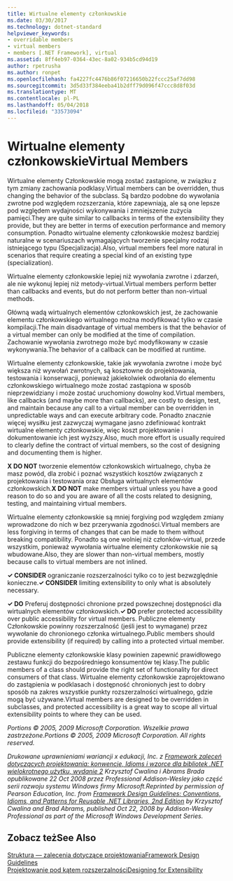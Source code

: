 ```yaml
---
title: Wirtualne elementy członkowskie
ms.date: 03/30/2017
ms.technology: dotnet-standard
helpviewer_keywords:
- overridable members
- virtual members
- members [.NET Framework], virtual
ms.assetid: 8ff4eb97-0364-43ec-8a02-934b5cd94d19
author: rpetrusha
ms.author: ronpet
ms.openlocfilehash: fa4227fc4476b86f07216650b22fccc25af7dd98
ms.sourcegitcommit: 3d5d33f384eeba41b2dff79d096f47ccc8d8f03d
ms.translationtype: MT
ms.contentlocale: pl-PL
ms.lasthandoff: 05/04/2018
ms.locfileid: "33573094"
---
```

# <a name="virtual-members"></a><span data-ttu-id="ceb81-102">Wirtualne elementy członkowskie</span><span class="sxs-lookup"><span data-stu-id="ceb81-102">Virtual Members</span></span>
<span data-ttu-id="ceb81-103">Wirtualne elementy Członkowskie mogą zostać zastąpione, w związku z tym zmiany zachowania podklasy.</span><span class="sxs-lookup"><span data-stu-id="ceb81-103">Virtual members can be overridden, thus changing the behavior of the subclass.</span></span> <span data-ttu-id="ceb81-104">Są bardzo podobne do wywołania zwrotne pod względem rozszerzania, które zapewniają, ale są one lepsze pod względem wydajności wykonywania i zmniejszenie zużycia pamięci.</span><span class="sxs-lookup"><span data-stu-id="ceb81-104">They are quite similar to callbacks in terms of the extensibility they provide, but they are better in terms of execution performance and memory consumption.</span></span> <span data-ttu-id="ceb81-105">Ponadto wirtualne elementy członkowskie możesz bardziej naturalne w scenariuszach wymagających tworzenie specjalny rodzaj istniejącego typu (Specjalizacja).</span><span class="sxs-lookup"><span data-stu-id="ceb81-105">Also, virtual members feel more natural in scenarios that require creating a special kind of an existing type (specialization).</span></span>  
  
 <span data-ttu-id="ceb81-106">Wirtualne elementy członkowskie lepiej niż wywołania zwrotne i zdarzeń, ale nie wykonuj lepiej niż metody-virtual.</span><span class="sxs-lookup"><span data-stu-id="ceb81-106">Virtual members perform better than callbacks and events, but do not perform better than non-virtual methods.</span></span>  
  
 <span data-ttu-id="ceb81-107">Główną wadą wirtualnych elementów członkowskich jest, że zachowanie elementu członkowskiego wirtualnego można modyfikować tylko w czasie kompilacji.</span><span class="sxs-lookup"><span data-stu-id="ceb81-107">The main disadvantage of virtual members is that the behavior of a virtual member can only be modified at the time of compilation.</span></span> <span data-ttu-id="ceb81-108">Zachowanie wywołania zwrotnego może być modyfikowany w czasie wykonywania.</span><span class="sxs-lookup"><span data-stu-id="ceb81-108">The behavior of a callback can be modified at runtime.</span></span>  
  
 <span data-ttu-id="ceb81-109">Wirtualne elementy członkowskie, takie jak wywołania zwrotne i może być większa niż wywołań zwrotnych, są kosztowne do projektowania, testowania i konserwacji, ponieważ jakiekolwiek odwołania do elementu członkowskiego wirtualnego może zostać zastąpiona w sposób nieprzewidziany i może zostać uruchomiony dowolny kod.</span><span class="sxs-lookup"><span data-stu-id="ceb81-109">Virtual members, like callbacks (and maybe more than callbacks), are costly to design, test, and maintain because any call to a virtual member can be overridden in unpredictable ways and can execute arbitrary code.</span></span> <span data-ttu-id="ceb81-110">Ponadto znacznie więcej wysiłku jest zazwyczaj wymagane jasno zdefiniować kontrakt wirtualne elementy członkowskie, więc koszt projektowanie i dokumentowanie ich jest wyższy.</span><span class="sxs-lookup"><span data-stu-id="ceb81-110">Also, much more effort is usually required to clearly define the contract of virtual members, so the cost of designing and documenting them is higher.</span></span>  
  
 <span data-ttu-id="ceb81-111">**X DO NOT** tworzenie elementów członkowskich wirtualnego, chyba że masz powód, dla zrobić i poznać wszystkich kosztów związanych z projektowania i testowania oraz Obsługa wirtualnych elementów członkowskich.</span><span class="sxs-lookup"><span data-stu-id="ceb81-111">**X DO NOT** make members virtual unless you have a good reason to do so and you are aware of all the costs related to designing, testing, and maintaining virtual members.</span></span>  
  
 <span data-ttu-id="ceb81-112">Wirtualne elementy członkowskie są mniej forgiving pod względem zmiany wprowadzone do nich w bez przerywania zgodności.</span><span class="sxs-lookup"><span data-stu-id="ceb81-112">Virtual members are less forgiving in terms of changes that can be made to them without breaking compatibility.</span></span> <span data-ttu-id="ceb81-113">Ponadto są one wolniej niż członków-virtual, przede wszystkim, ponieważ wywołania wirtualne elementy członkowskie nie są wbudowane.</span><span class="sxs-lookup"><span data-stu-id="ceb81-113">Also, they are slower than non-virtual members, mostly because calls to virtual members are not inlined.</span></span>  
  
 <span data-ttu-id="ceb81-114">**✓ CONSIDER** ograniczanie rozszerzalności tylko co to jest bezwzględnie konieczne.</span><span class="sxs-lookup"><span data-stu-id="ceb81-114">**✓ CONSIDER** limiting extensibility to only what is absolutely necessary.</span></span>  
  
 <span data-ttu-id="ceb81-115">**✓ DO** Preferuj dostępności chronione przed powszechnej dostępności dla wirtualnych elementów członkowskich.</span><span class="sxs-lookup"><span data-stu-id="ceb81-115">**✓ DO** prefer protected accessibility over public accessibility for virtual members.</span></span> <span data-ttu-id="ceb81-116">Publiczne elementy Członkowskie powinny rozszerzalność (jeśli jest to wymagane) przez wywołanie do chronionego członka wirtualnego.</span><span class="sxs-lookup"><span data-stu-id="ceb81-116">Public members should provide extensibility (if required) by calling into a protected virtual member.</span></span>  
  
 <span data-ttu-id="ceb81-117">Publiczne elementy członkowskie klasy powinien zapewnić prawidłowego zestawu funkcji do bezpośredniego konsumentów tej klasy.</span><span class="sxs-lookup"><span data-stu-id="ceb81-117">The public members of a class should provide the right set of functionality for direct consumers of that class.</span></span> <span data-ttu-id="ceb81-118">Wirtualne elementy członkowskie zaprojektowano do zastąpienia w podklasach i dostępność chronionych jest to dobry sposób na zakres wszystkie punkty rozszerzalności wirtualnego, gdzie mogą być używane.</span><span class="sxs-lookup"><span data-stu-id="ceb81-118">Virtual members are designed to be overridden in subclasses, and protected accessibility is a great way to scope all virtual extensibility points to where they can be used.</span></span>  
  
 <span data-ttu-id="ceb81-119">*Portions © 2005, 2009 Microsoft Corporation. Wszelkie prawa zastrzeżone.*</span><span class="sxs-lookup"><span data-stu-id="ceb81-119">*Portions © 2005, 2009 Microsoft Corporation. All rights reserved.*</span></span>  
  
 <span data-ttu-id="ceb81-120">*Drukowane uprawnieniami wariancji x edukacji, Inc. z [Framework zaleceń dotyczących projektowania: konwencje, Idioms i wzorce dla bibliotek .NET wielokrotnego użytku, wydanie 2](https://www.informit.com/store/framework-design-guidelines-conventions-idioms-and-9780321545619) Krzysztof Cwalina i Abrams Brada opublikowane 22 Oct 2008 przez Professional Addison-Wesley jako część serii rozwoju systemu Windows firmy Microsoft.*</span><span class="sxs-lookup"><span data-stu-id="ceb81-120">*Reprinted by permission of Pearson Education, Inc. from [Framework Design Guidelines: Conventions, Idioms, and Patterns for Reusable .NET Libraries, 2nd Edition](https://www.informit.com/store/framework-design-guidelines-conventions-idioms-and-9780321545619) by Krzysztof Cwalina and Brad Abrams, published Oct 22, 2008 by Addison-Wesley Professional as part of the Microsoft Windows Development Series.*</span></span>  
  
## <a name="see-also"></a><span data-ttu-id="ceb81-121">Zobacz też</span><span class="sxs-lookup"><span data-stu-id="ceb81-121">See Also</span></span>  
 [<span data-ttu-id="ceb81-122">Struktura — zalecenia dotyczące projektowania</span><span class="sxs-lookup"><span data-stu-id="ceb81-122">Framework Design Guidelines</span></span>](../../../docs/standard/design-guidelines/index.md)  
 [<span data-ttu-id="ceb81-123">Projektowanie pod kątem rozszerzalności</span><span class="sxs-lookup"><span data-stu-id="ceb81-123">Designing for Extensibility</span></span>](../../../docs/standard/design-guidelines/designing-for-extensibility.md)
